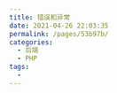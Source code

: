 ```yaml
---
title: 错误和异常
date: 2021-04-26 22:03:35
permalink: /pages/53b97b/
categories:
  - 后端
  - PHP
tags:
  - 
---
```


